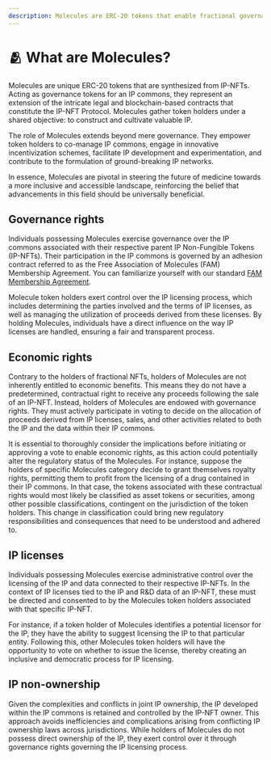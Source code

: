 ```yaml
---
description: Molecules are ERC-20 tokens that enable fractional governance over IP-NFTs.
---
```


# 🫂 What are Molecules?

Molecules are unique ERC-20 tokens that are synthesized from IP-NFTs. Acting as governance tokens for an IP commons, they represent an extension of the intricate legal and blockchain-based contracts that constitute the IP-NFT Protocol. Molecules gather token holders under a shared objective: to construct and cultivate valuable IP.

The role of Molecules extends beyond mere governance. They empower token holders to co-manage IP commons, engage in innovative incentivization schemes, facilitate IP development and experimentation, and contribute to the formulation of ground-breaking IP networks.

In essence, Molecules are pivotal in steering the future of medicine towards a more inclusive and accessible landscape, reinforcing the belief that advancements in this field should be universally beneficial.

## Governance rights

Individuals possessing Molecules exercise governance over the IP commons associated with their respective parent IP Non-Fungible Tokens (IP-NFTs). Their participation in the IP commons is governed by an adhesion contract referred to as the Free Association of Molecules (FAM) Membership Agreement. You can familiarize yourself with our standard [FAM Membership Agreement](https://github.com/moleculeprotocol/Legal-Contracts/blob/main/FAM%20Agreements/FAM%20Agreement.pdf).

Molecule token holders exert control over the IP licensing process, which includes determining the parties involved and the terms of IP licenses, as well as managing the utilization of proceeds derived from these licenses. By holding Molecules, individuals have a direct influence on the way IP licenses are handled, ensuring a fair and transparent process.

## Economic rights

Contrary to the holders of fractional NFTs, holders of Molecules are not inherently entitled to economic benefits. This means they do not have a predetermined, contractual right to receive any proceeds following the sale of an IP-NFT. Instead, holders of Molecules are endowed with governance rights. They must actively participate in voting to decide on the allocation of proceeds derived from IP licenses, sales, and other activities related to both the IP and the data within their IP commons.

It is essential to thoroughly consider the implications before initiating or approving a vote to enable economic rights, as this action could potentially alter the regulatory status of the Molecules. For instance, suppose the holders of specific Molecules category decide to grant themselves royalty rights, permitting them to profit from the licensing of a drug contained in their IP commons. In that case, the tokens associated with these contractual rights would most likely be classified as asset tokens or securities, among other possible classifications, contingent on the jurisdiction of the token holders. This change in classification could bring new regulatory responsibilities and consequences that need to be understood and adhered to.

## IP licenses

Individuals possessing Molecules exercise administrative control over the licensing of the IP and data connected to their respective IP-NFTs. In the context of IP licenses tied to the IP and R\&D data of an IP-NFT, these must be directed and consented to by the Molecules token holders associated with that specific IP-NFT.

For instance, if a token holder of Molecules identifies a potential licensor for the IP, they have the ability to suggest licensing the IP to that particular entity. Following this, other Molecules token holders will have the opportunity to vote on whether to issue the license, thereby creating an inclusive and democratic process for IP licensing.

## IP non-ownership

Given the complexities and conflicts in joint IP ownership, the IP developed within the IP commons is retained and controlled by the IP-NFT owner. This approach avoids inefficiencies and complications arising from conflicting IP ownership laws across jurisdictions. While holders of Molecules do not possess direct ownership of the IP, they exert control over it through governance rights governing the IP licensing process.


